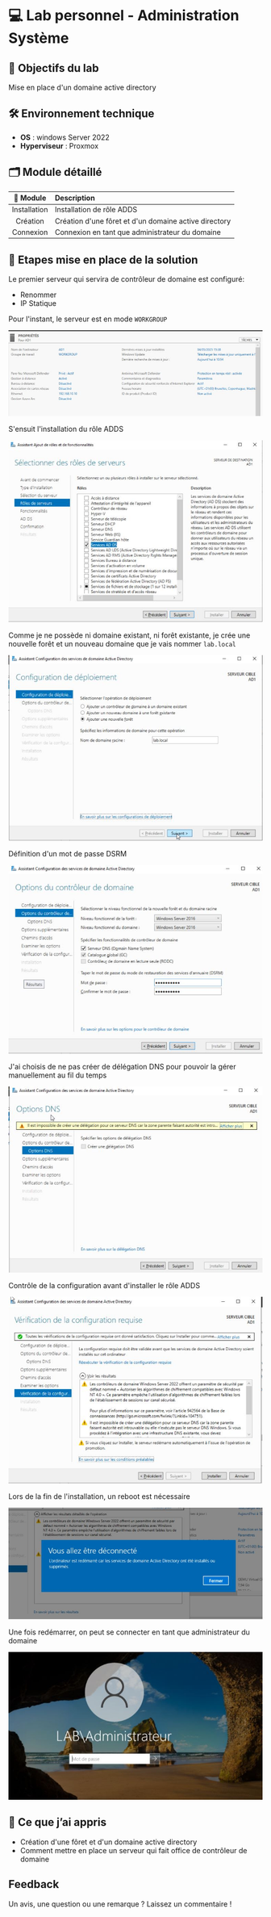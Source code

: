 # 💻 Lab personnel - Administration Système

## 📌 Objectifs du lab

Mise en place d'un domaine active directory

## 🛠️ Environnement technique

- **OS** : windows Server 2022
- **Hyperviseur** : Proxmox

## 🗂️ Module détaillé

|📁 Module|Description|
|:-:|:-|
|Installation|Installation de rôle ADDS|
|Création|Création d'une fôret et d'un domaine active directory|
|Connexion|Connexion en tant que administrateur du domaine|

## 📸 Etapes mise en place de la solution

Le premier serveur qui servira de contrôleur de domaine est configuré:

- Renommer
- IP Statique

Pour l'instant, le serveur est en mode `WORKGROUP`

![AD sans contrôleur de domaine](./Illustrations/crea_ad_1.JPG)

S'ensuit l'installation du rôle ADDS

![installation ADDS](./Illustrations/crea_ad_2.JPG)

Comme je ne possède ni domaine existant, ni forêt existante, je crée une nouvelle forêt et un nouveau domaine que je vais nommer `lab.local`

![nommage de la forêt](./Illustrations/crea_ad_3.JPG)

Définition d'un mot de passe DSRM

![definition mdp DSRM](./Illustrations/crea_ad_4.JPG)

J'ai choisis de ne pas créer de délégation DNS pour pouvoir la gérer manuellement au fil du temps

![creation deleguation DNS](./Illustrations/crea_ad_5.JPG)

Contrôle de la configuration avant d'installer le rôle ADDS

![installation ADDS](./Illustrations/crea_ad_6.JPG)

Lors de la fin de l'installation, un reboot est nécessaire

![reboot](./Illustrations/crea_ad_7.JPG)

Une fois redémarrer, on peut se connecter en tant que administrateur du domaine

![connexion](./Illustrations/crea_ad_8.JPG)

## 🧠 Ce que j’ai appris

- Création d'une fôret et d'un domaine active directory
- Comment mettre en place un serveur qui fait office de contrôleur de domaine

## Feedback

Un avis, une question ou une remarque ? Laissez un commentaire !
